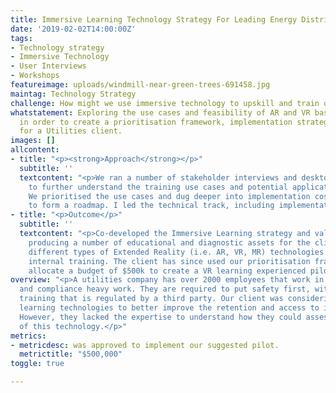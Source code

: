 ```yaml
---
title: Immersive Learning Technology Strategy For Leading Energy Distributor
date: '2019-02-02T14:00:00Z'
tags:
- Technology strategy
- Immersive Technology
- User Interviews
- Workshops
featureimage: uploads/windmill-near-green-trees-691458.jpg
maintag: Technology Strategy
challenge: How might we use immersive technology to upskill and train our employees?
whatstatement: Exploring the use cases and feasibility of AR and VR based training,
  in order to create a prioritisation framework, implementation strategy and roadmap
  for a Utilities client.
images: []
allcontent:
- title: "<p><strong>Approach</strong></p>"
  subtitle: ''
  textcontent: "<p>We ran a number of stakeholder interviews and desktop research
    to further understand the training use cases and potential applications with technology.
    We prioritised the use cases and dug deeper into implementation costs in order
    to form a roadmap. I led the technical track, including implementation research.</p>"
- title: "<p>Outcome</p>"
  subtitle: ''
  textcontent: "<p>Co-developed the Immersive Learning strategy and validation framework,
    producing a number of educational and diagnostic assets for the client to assess
    different types of Extended Reality (i.e. AR, VR, MR) technologies to use in their
    internal training. The client has since used our prioritisation framework to successfully
    allocate a budget of $500k to create a VR learning experienced pilot.</p><p><br></p>"
overview: "<p>A utilities company has over 2000 employees that work in highly specialised
  and compliance heavy work. They are required to put safety first, with compliance
  training that is regulated by a third party. Our client was considering using immersive
  learning technologies to better improve the retention and access to important knowledge.
  However, they lacked the expertise to understand how they could assess the suitability
  of this technology.</p>"
metrics:
- metricdesc: was approved to implement our suggested pilot.
  metrictitle: "$500,000"
toggle: true

---
```

